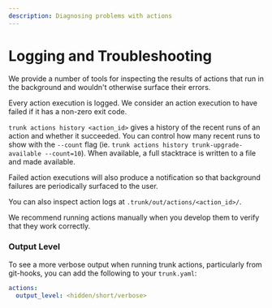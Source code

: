 ```yaml
---
description: Diagnosing problems with actions
---
```


# Logging and Troubleshooting

We provide a number of tools for inspecting the results of actions that run in the background and wouldn't otherwise surface their errors.

Every action execution is logged. We consider an action execution to have failed if it has a non-zero exit code.

`trunk actions history <action_id>` gives a history of the recent runs of an action and whether it succeeded. You can control how many recent runs to show with the `--count` flag (ie. `trunk actions history trunk-upgrade-available --count=10`). When available, a full stacktrace is written to a file and made available.

Failed action executions will also produce a notification so that background failures are periodically surfaced to the user.

You can also inspect action logs at `.trunk/out/actions/<action_id>/`.

We recommend running actions manually when you develop them to verify that they work correctly.

### Output Level

To see a more verbose output when running trunk actions, particularly from git-hooks, you can add the following to your `trunk.yaml`:

```yaml
actions:
  output_level: <hidden/short/verbose>
```
